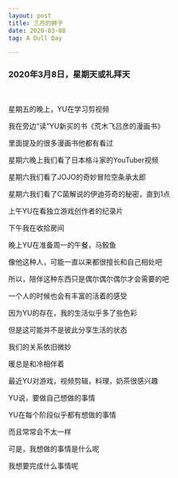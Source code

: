 ```yaml
---
layout: post
title: 三月的狮子
date: 2020-03-08
tag: A Dull Day

---
```


### 2020年3月8日，星期天或礼拜天

<br/>

星期五的晚上，YU在学习剪视频

我在旁边“读”YU新买的书《荒木飞吕彦的漫画书》

里面提及的很多漫画书他都有看过

星期六晚上我们看了日本格斗家的YouTuber视频

星期六我们看了JOJO的奇妙冒险空条承太郎

星期六我们看了C菌解说的伊迪芬奇的秘密，直到1点

上午YU在看独立游戏创作者的纪录片

下午我在收拾房间

晚上YU在准备周一的午餐，马鲛鱼

像他这种人，可能一直以来都很擅长和自己相处吧

所以，陪伴这种东西只是偶尔偶尔偶尔才会需要的吧

一个人的时候也会有丰富的活着的感受

因为YU的存在，我的生活似乎多了些色彩

但是这可能并不是彼此分享生活的状态

我们的关系依旧微妙

暖总是和冷相伴着

最近YU对游戏，视频剪辑，料理，奶茶很感兴趣

YU说，要做自己想做的事情

YU在每个阶段似乎都有想做的事情

而且常常会不太一样

可是，我想做的事情是什么呢

我想要完成什么事情呢


<br/>